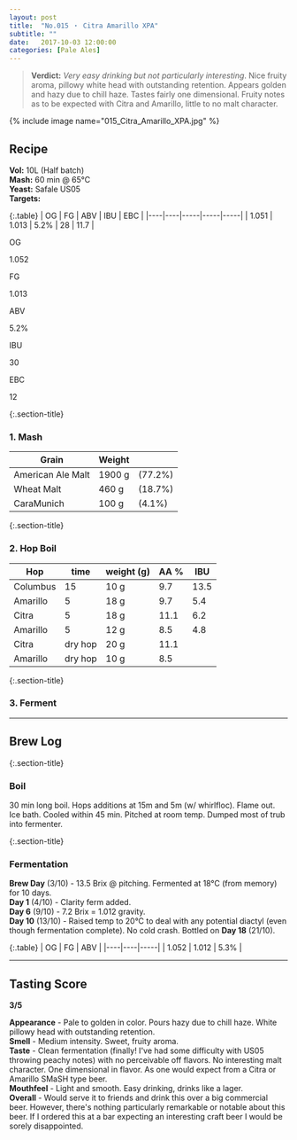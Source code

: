 ```yaml
---
layout: post
title:  "No.015 ・ Citra Amarillo XPA"
subtitle: ""
date:   2017-10-03 12:00:00
categories: [Pale Ales]
---
```


> **Verdict:** *Very easy drinking but not particularly interesting*. Nice fruity aroma, pillowy white head with outstanding retention. Appears golden and hazy due to chill haze. Tastes fairly one dimensional. Fruity notes as to be expected with Citra and Amarillo, little to no malt character.

{% include image name="015_Citra_Amarillo_XPA.jpg" %}

## Recipe ##
**Vol:** 10L (Half batch)  
**Mash:** 60 min @ 65°C  
**Yeast:** Safale US05  
**Targets:**

{:.table}
| OG | FG | ABV | IBU | EBC |
|----|----|-----|-----|-----|
| 1.051 | 1.013 | 5.2% | 28 | 11.7 |

<div class="cf">
  <p class="stats-label">OG</p>
  <div class="stats" >
    <div class="stats-bar"  style="left: 37.5%; right:50%;" ></div>
    <div class="marker" style="left: 43.3%;" ><p>1.052</p></div>
  </div>
</div>
<div class="cf">
  <p class="stats-label">FG</p>
  <div class="stats" >
    <div class="stats-bar"  style="left: 8.3%; right:87.5%;" ></div>
    <div class="marker" style="left: 10.8%;" ><p>1.013</p></div>
  </div>
</div>
<div class="cf">
  <p class="stats-label">ABV</p>
  <div class="stats" >
    <div class="stats-bar"  style="left: 30%; right:58.7%;" ></div>
    <div class="marker" style="left: 34.7%;" ><p>5.2%</p></div>
  </div>
</div>
<div class="cf">
  <p class="stats-label">IBU</p>
  <div class="stats" >
    <div class="stats-bar"  style="left: 30%; right:55%;" ></div>
    <div class="marker" style="left: 30%;" ><p>30</p></div>
  </div>
</div>
<div class="cf">
  <p class="stats-label">EBC</p>
  <div class="stats" >
    <div class="stats-bar"  style="left: 12.3%; right:65.5%;" ></div>
    <div class="marker" style="left: 15%;" ><p>12</p></div>
  </div>
</div>


{:.section-title}
### 1. Mash ###

| Grain             | Weight      |         |
|-------------------|-------------|---------|
| American Ale Malt | 1900 g      | (77.2%) |
| Wheat Malt        | 460 g       | (18.7%) |
| CaraMunich        | 100 g       | (4.1%)  |

{:.section-title}
### 2. Hop Boil ###

| Hop        | time    | weight (g)  | AA % | IBU |
|------------|---------|-------------|------|------------|
| Columbus   | 15      | 10 g        | 9.7  | 13.5       |
| Amarillo   | 5       | 18 g        | 9.7  | 5.4        |
| Citra      | 5       | 18 g        | 11.1 | 6.2        |
| Amarillo   | 5       | 12 g        | 8.5  | 4.8        |
| Citra      | dry hop | 20 g        | 11.1 |            |
| Amarillo   | dry hop | 10 g        | 8.5  |            |

{:.section-title}
### 3. Ferment  ###

---

## Brew Log ##

{:.section-title}
### Boil ###
30 min long boil. Hops additions at 15m and 5m (w/ whirlfloc). Flame out. Ice bath. Cooled within 45 min. Pitched at room temp. Dumped most of trub into fermenter.

{:.section-title}
### Fermentation ###

**Brew Day** (3/10) - 13.5 Brix @ pitching. Fermented at 18°C (from memory) for 10 days.  
**Day 1** (4/10) - Clarity ferm added.  
**Day 6** (9/10) - 7.2 Brix = 1.012 gravity.  
**Day 10** (13/10) - Raised temp to 20°C to deal with any potential diactyl (even though fermentation complete). No cold crash. Bottled on **Day 18** (21/10).


{:.table}
| OG | FG | ABV |
|----|----|-----|
| 1.052 | 1.012 | 5.3% |

---

## Tasting Score ##

**3/5**

**Appearance** - Pale to golden in color. Pours hazy due to chill haze. White pillowy head with outstanding retention.  
**Smell** - Medium intensity. Sweet, fruity aroma.  
**Taste** - Clean fermentation (finally! I've had some difficulty with US05 throwing peachy notes) with no perceivable off flavors. No interesting malt character. One dimensional in flavor. As one would expect from a Citra or Amarillo SMaSH type beer.  
**Mouthfeel** - Light and smooth. Easy drinking, drinks like a lager.  
**Overall** - Would serve it to friends and drink this over a big commercial beer. However, there's nothing particularly remarkable or notable about this beer. If I ordered this at a bar expecting an interesting craft beer I would be sorely disappointed.

